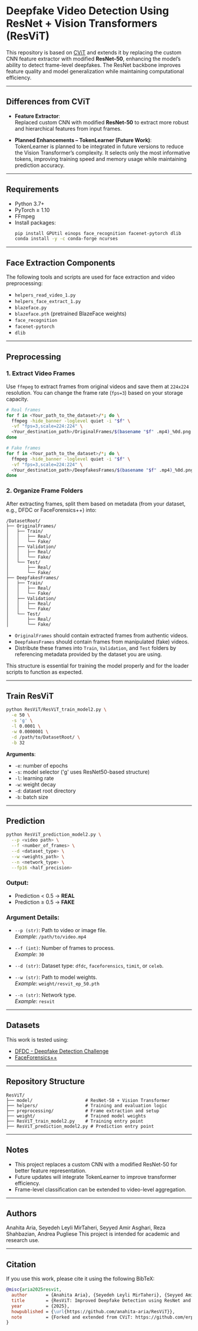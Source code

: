 # Deepfake Video Detection Using ResNet + Vision Transformers (ResViT)

This repository is based on [CViT](https://github.com/erprogs/CViT) and extends it by replacing the custom CNN feature extractor with modified **ResNet-50**, enhancing the model’s ability to detect frame-level deepfakes. The ResNet backbone improves feature quality and model generalization while maintaining computational efficiency.

---

##  Differences from CViT

- **Feature Extractor**:  
  Replaced custom CNN with modified **ResNet-50** to extract more robust and hierarchical features from input frames.

- **Planned Enhancements – TokenLearner (Future Work)**:  
  TokenLearner is planned to be integrated in future versions to reduce the Vision Transformer’s complexity. It selects only the most informative tokens, improving training speed and memory usage while maintaining prediction accuracy.

---

## Requirements

- Python 3.7+
- PyTorch ≥ 1.10
- FFmpeg
- Install packages:
  ```bash
  pip install GPUtil einops face_recognition facenet-pytorch dlib
  conda install -y -c conda-forge ncurses
  ```

---

##  Face Extraction Components

The following tools and scripts are used for face extraction and video preprocessing:

- `helpers_read_video_1.py`
- `helpers_face_extract_1.py`
- `blazeface.py`
- `blazeface.pth` (pretrained BlazeFace weights)
- `face_recognition`
- `facenet-pytorch`
- `dlib`

---

##  Preprocessing

### 1. Extract Video Frames

Use `ffmpeg` to extract frames from original videos and save them at `224x224` resolution. You can change the frame rate (`fps=3`) based on your storage capacity.

```bash
# Real frames
for f in <Your_path_to_the_dataset>/*; do \
  ffmpeg -hide_banner -loglevel quiet -i "$f" \
  -vf "fps=3,scale=224:224" \
  <Your_destination_path>/OriginalFrames/$(basename "$f" .mp4)_%0d.png ; \
done

# Fake frames
for f in <Your_path_to_the_dataset>/*; do \
  ffmpeg -hide_banner -loglevel quiet -i "$f" \
  -vf "fps=3,scale=224:224" \
  <Your_destination_path>/DeepfakesFrames/$(basename "$f" .mp4)_%0d.png ; \
done
```

### 2. Organize Frame Folders

After extracting frames, split them based on metadata (from your dataset, e.g., DFDC or FaceForensics++) into:


```
/DatasetRoot/
├── OriginalFrames/
│   ├── Train/
│   │   ├── Real/
│   │   └── Fake/
│   ├── Validation/
│   │   ├── Real/
│   │   └── Fake/
│   └── Test/
│       ├── Real/
│       └── Fake/
├── DeepfakesFrames/
│   ├── Train/
│   │   ├── Real/
│   │   └── Fake/
│   ├── Validation/
│   │   ├── Real/
│   │   └── Fake/
│   └── Test/
│       ├── Real/
│       └── Fake/
```

- `OriginalFrames` should contain extracted frames from authentic videos.
- `DeepfakesFrames` should contain frames from manipulated (fake) videos.
- Distribute these frames into `Train`, `Validation`, and `Test` folders by referencing metadata provided by the dataset you are using.

This structure is essential for training the model properly and for the loader scripts to function as expected.

---

##  Train ResViT

```bash
python ResViT/ResViT_train_model2.py \
  -e 50 \
  -s 'g' \
  -l 0.0001 \
  -w 0.0000001 \
  -d /path/to/DatasetRoot/ \
  -b 32
```

**Arguments**:
- `-e`: number of epochs
- `-s`: model selector ('g' uses ResNet50-based structure)
- `-l`: learning rate
- `-w`: weight decay
- `-d`: dataset root directory
- `-b`: batch size

---

##  Prediction

```bash
python ResViT_prediction_model2.py \
  --p <video path> \
  --f <number_of_frames> \
  --d <dataset_type> \
  --w <weights_path> \
  --n <network_type> \
  --fp16 <half_precision>
```

### Output:
- Prediction < 0.5 → **REAL**
- Prediction ≥ 0.5 → **FAKE**

### Argument Details:

- `--p (str)`: Path to video or image file.  
  *Example*: `/path/to/video.mp4`

- `--f (int)`: Number of frames to process.  
  *Example*: `30`

- `--d (str)`: Dataset type: `dfdc`, `faceforensics`, `timit`, or `celeb`.

- `--w (str)`: Path to model weights.  
  *Example*: `weight/resvit_ep_50.pth`

- `--n (str)`: Network type.  
  *Example*: `resvit`


---

##  Datasets

This work is tested using:

- [DFDC - Deepfake Detection Challenge](https://ai.facebook.com/datasets/dfdc)
- [FaceForensics++](https://github.com/ondyari/FaceForensics)

---

## Repository Structure

```
ResViT/
├── model/                    # ResNet-50 + Vision Transformer
├── helpers/                  # Training and evaluation logic
├── preprocessing/            # Frame extraction and setup
├── weight/                   # Trained model weights
├── ResViT_train_model2.py    # Training entry point
├── ResViT_prediction_model2.py # Prediction entry point
```

---

##  Notes

- This project replaces a custom CNN with a modified ResNet-50 for better feature representation.
- Future updates will integrate TokenLearner to improve transformer efficiency.
- Frame-level classification can be extended to video-level aggregation.

---

##  Authors

Anahita Aria, Seyedeh Leyli MirTaheri, Seyyed Amir Asghari, Reza Shahbazian, Andrea Pugliese
This project is intended for academic and research use.

---

##  Citation

If you use this work, please cite it using the following BibTeX:

```bibtex
@misc{aria2025resvit,
  author       = {Anahita Aria}, {Seyedeh Leyli MirTaheri}, {Seyyed Amir Asghari}, {Reza Shahbazian}, {Andrea Pugliese}
  title        = {ResViT: Improved Deepfake Detection using ResNet and Vision Transformer},
  year         = {2025},
  howpublished = {\url{https://github.com/anahita-aria/ResViT}},
  note         = {Forked and extended from CViT: https://github.com/erprogs/CViT}
}
```
